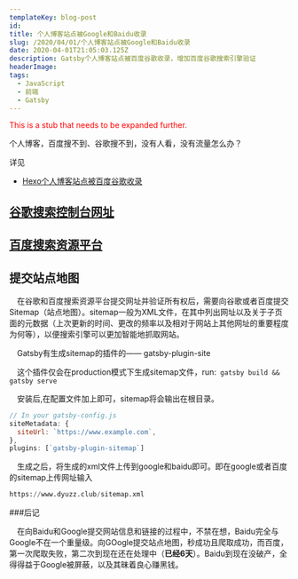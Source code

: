 ```yaml
---
templateKey: blog-post
id: 
title: 个人博客站点被Google和Baidu收录
slug: /2020/04/01/个人博客站点被Google和Baidu收录
date: 2020-04-01T21:05:03.125Z
description: Gatsby个人博客站点被百度谷歌收录，增加百度谷歌搜索引擎验证
headerImage: 
tags:
  - JavaScript
  - 前端
  - Gatsby
---
```

<font color=red>This is a stub that needs to be expanded further.</font>

个人博客，百度搜不到、谷歌搜不到，没有人看，没有流量怎么办？<br>

详见<br>
- [Hexo个人博客站点被百度谷歌收录](https://blog.csdn.net/qq_32454537/article/details/79482914)<br>

## [谷歌搜索控制台网址](https://search.google.com/search-console)  


## [百度搜索资源平台](https://ziyuan.baidu.com/site/index#/)  


## 提交站点地图

&emsp;在谷歌和百度搜索资源平台提交网址并验证所有权后，需要向谷歌或者百度提交Sitemap（站点地图）。sitemap一般为XML文件，在其中列出网址以及关于子页面的元数据（上次更新的时间、更改的频率以及相对于网站上其他网址的重要程度为何等），以便搜索引擎可以更加智能地抓取网站。<br>

&emsp;Gatsby有生成sitemap的插件的—— gatsby-plugin-site<br>

&emsp;这个插件仅会在production模式下生成sitemap文件，run:``` gatsby build && gatsby serve```<br>

&emsp;安装后,在配置文件加上即可，sitemap将会输出在根目录。
```js
// In your gatsby-config.js
siteMetadata: {
  siteUrl: `https://www.example.com`,
},
plugins: [`gatsby-plugin-sitemap`]
```

&emsp;生成之后，将生成的xml文件上传到google和baidu即可。即在google或者百度的sitemap上传网址输入
```py
https://www.dyuzz.club/sitemap.xml
```

###后记

&emsp;在向Baidu和Google提交网站信息和链接的过程中，不禁在想，Baidu完全与Google不在一个重量级。向GOogle提交站点地图，秒成功且爬取成功，而百度，第一次爬取失败，第二次到现在还在处理中（**已经6天**）。Baidu到现在没破产，全得得益于Google被屏蔽，以及其昧着良心赚黑钱。
